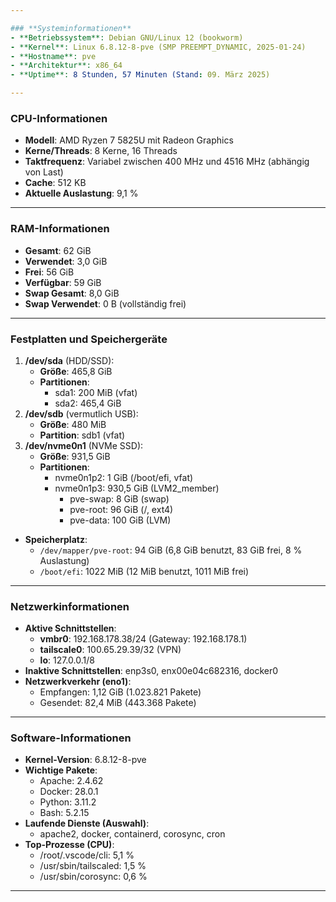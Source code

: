 ```yaml
---

### **Systeminformationen**
- **Betriebssystem**: Debian GNU/Linux 12 (bookworm)
- **Kernel**: Linux 6.8.12-8-pve (SMP PREEMPT_DYNAMIC, 2025-01-24)
- **Hostname**: pve
- **Architektur**: x86_64
- **Uptime**: 8 Stunden, 57 Minuten (Stand: 09. März 2025)

---
```


### **CPU-Informationen**
- **Modell**: AMD Ryzen 7 5825U mit Radeon Graphics
- **Kerne/Threads**: 8 Kerne, 16 Threads
- **Taktfrequenz**: Variabel zwischen 400 MHz und 4516 MHz (abhängig von Last)
- **Cache**: 512 KB
- **Aktuelle Auslastung**: 9,1 %

---

### **RAM-Informationen**
- **Gesamt**: 62 GiB
- **Verwendet**: 3,0 GiB
- **Frei**: 56 GiB
- **Verfügbar**: 59 GiB
- **Swap Gesamt**: 8,0 GiB
- **Swap Verwendet**: 0 B (vollständig frei)

---

### **Festplatten und Speichergeräte**
1. **/dev/sda** (HDD/SSD):
   - **Größe**: 465,8 GiB
   - **Partitionen**:
     - sda1: 200 MiB (vfat)
     - sda2: 465,4 GiB
2. **/dev/sdb** (vermutlich USB):
   - **Größe**: 480 MiB
   - **Partition**: sdb1 (vfat)
3. **/dev/nvme0n1** (NVMe SSD):
   - **Größe**: 931,5 GiB
   - **Partitionen**:
     - nvme0n1p2: 1 GiB (/boot/efi, vfat)
     - nvme0n1p3: 930,5 GiB (LVM2_member)
       - pve-swap: 8 GiB (swap)
       - pve-root: 96 GiB (/, ext4)
       - pve-data: 100 GiB (LVM)

- **Speicherplatz**:
  - `/dev/mapper/pve-root`: 94 GiB (6,8 GiB benutzt, 83 GiB frei, 8 % Auslastung)
  - `/boot/efi`: 1022 MiB (12 MiB benutzt, 1011 MiB frei)

---

### **Netzwerkinformationen**
- **Aktive Schnittstellen**:
  - **vmbr0**: 192.168.178.38/24 (Gateway: 192.168.178.1)
  - **tailscale0**: 100.65.29.39/32 (VPN)
  - **lo**: 127.0.0.1/8
- **Inaktive Schnittstellen**: enp3s0, enx00e04c682316, docker0
- **Netzwerkverkehr (eno1)**:
  - Empfangen: 1,12 GiB (1.023.821 Pakete)
  - Gesendet: 82,4 MiB (443.368 Pakete)

---

### **Software-Informationen**
- **Kernel-Version**: 6.8.12-8-pve
- **Wichtige Pakete**:
  - Apache: 2.4.62
  - Docker: 28.0.1
  - Python: 3.11.2
  - Bash: 5.2.15
- **Laufende Dienste (Auswahl)**:
  - apache2, docker, containerd, corosync, cron
- **Top-Prozesse (CPU)**:
  - /root/.vscode/cli: 5,1 %
  - /usr/sbin/tailscaled: 1,5 %
  - /usr/sbin/corosync: 0,6 %

---
